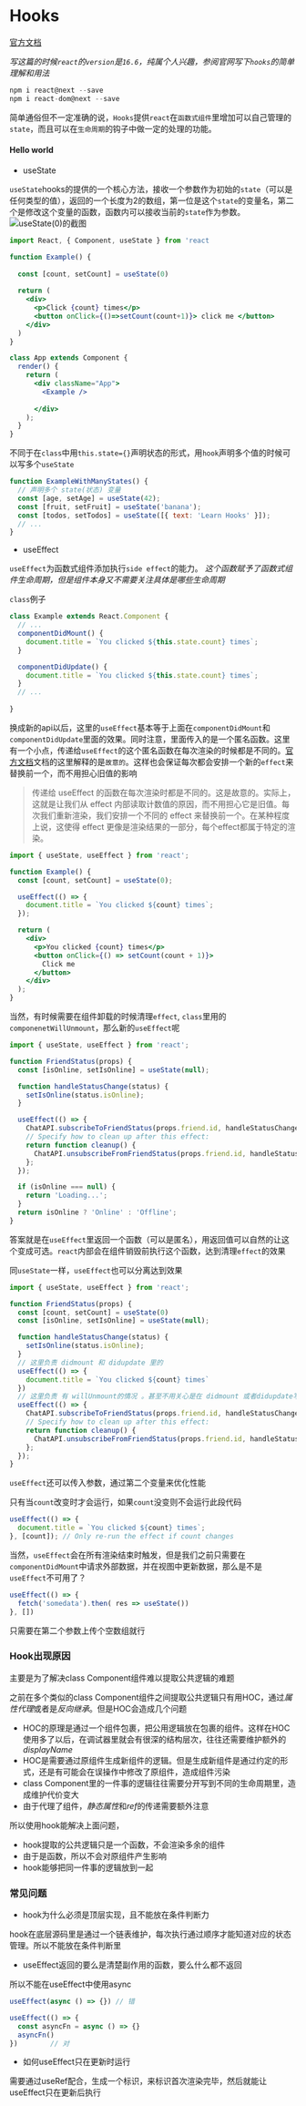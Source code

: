 
# Hooks 

[官方文档](https://react.css88.com/docs/hooks-effect.html)

*写这篇的时候`react`的`version`是`16.6`，纯属个人兴趣，参阅官网写下`hooks`的简单理解和用法*

```js
npm i react@next --save
npm i react-dom@next --save
```

简单通俗但不一定准确的说，`Hooks`提供`react`在`函数式组件`里增加可以自己管理的`state`，而且可以在`生命周期`的钩子中做一定的处理的功能。

#### Hello world

* useState

`useState`hooks的提供的一个核心方法，接收一个参数作为初始的`state`（可以是任何类型的值），返回的一个长度为2的数组，第一位是这个`state`的变量名，第二个是修改这个变量的函数，函数内可以接收当前的`state`作为参数。
![](./assets/useState.png "useState(0)的截图")

```jsx
import React, { Component, useState } from 'react

function Example() {
  
  const [count, setCount] = useState(0)
  
  return (
    <div>
      <p>Click {count} times</p>
      <button onClick={()=>setCount(count+1)}> click me </button>
    </div>
  )
}

class App extends Component {
  render() {
    return (
      <div className="App">
        <Example />
        
      </div>
    );
  }
}
```

不同于在`class`中用`this.state={}`声明状态的形式，用`hook`声明多个值的时候可以写多个`useState`

```jsx
function ExampleWithManyStates() {
  // 声明多个 state(状态) 变量 
  const [age, setAge] = useState(42);
  const [fruit, setFruit] = useState('banana');
  const [todos, setTodos] = useState([{ text: 'Learn Hooks' }]);
  // ...
}
```


* useEffect

`useEffect`为函数式组件添加执行`side effect`的能力。
*这个函数赋予了函数式组件生命周期，但是组件本身又不需要关注具体是哪些生命周期*

`class`例子

```jsx
class Example extends React.Component {
  // ...
  componentDidMount() {
    document.title = `You clicked ${this.state.count} times`;
  }

  componentDidUpdate() {
    document.title = `You clicked ${this.state.count} times`;
  }
  // ...
  
}
```

换成新的api以后，这里的`useEffect`基本等于上面在`componentDidMount`和`componentDidUpdate`里面的效果。同时注意，里面传入的是一个匿名函数。这里有一个小点，传递给`useEffect`的这个匿名函数在每次渲染的时候都是不同的。[官方文档](https://react.css88.com/docs/hooks-effect.html#%E8%AF%A6%E7%BB%86%E8%AF%B4%E6%98%8E)文档的这里解释的是`故意的`。这样也会保证每次都会安排一个新的`effect`来替换前一个，而不用担心旧值的影响

> 传递给 useEffect 的函数在每次渲染时都是不同的。这是故意的。实际上，这就是让我们从 effect 内部读取计数值的原因，而不用担心它是旧值。每次我们重新渲染，我们安排一个不同的 effect 来替换前一个。在某种程度上说，这使得 effect 更像是渲染结果的一部分，每个effect都属于特定的渲染。 


```jsx
import { useState, useEffect } from 'react';

function Example() {
  const [count, setCount] = useState(0);

  useEffect(() => {
    document.title = `You clicked ${count} times`;
  });

  return (
    <div>
      <p>You clicked {count} times</p>
      <button onClick={() => setCount(count + 1)}>
        Click me
      </button>
    </div>
  );
}
```

当然，有时候需要在组件卸载的时候清理`effect`, `class`里用的`componenetWillUnmount`，那么新的`useEffect`呢

```jsx
import { useState, useEffect } from 'react';

function FriendStatus(props) {
  const [isOnline, setIsOnline] = useState(null);

  function handleStatusChange(status) {
    setIsOnline(status.isOnline);
  }

  useEffect(() => {
    ChatAPI.subscribeToFriendStatus(props.friend.id, handleStatusChange);
    // Specify how to clean up after this effect:
    return function cleanup() {
      ChatAPI.unsubscribeFromFriendStatus(props.friend.id, handleStatusChange);
    };
  });

  if (isOnline === null) {
    return 'Loading...';
  }
  return isOnline ? 'Online' : 'Offline';
}
```

答案就是在`useEffect`里返回一个函数（可以是匿名），用返回值可以自然的让这个变成可选。`react`内部会在组件销毁前执行这个函数，达到清理`effect`的效果

同`useState`一样，`useEffect`也可以分离达到效果

```jsx
import { useState, useEffect } from 'react';

function FriendStatus(props) {
  const [count, setCount] = useState(0)
  const [isOnline, setIsOnline] = useState(null);

  function handleStatusChange(status) {
    setIsOnline(status.isOnline);
  }
  // 这里负责 didmount 和 didupdate 里的
  useEffect(() => {
    document.title = `You clicked ${count} times`
  })
  // 这里负责 有 willUnmount的情况 。甚至不用关心是在 didmount 或者didupdate写漏了造成的bug
  useEffect(() => {
    ChatAPI.subscribeToFriendStatus(props.friend.id, handleStatusChange);
    // Specify how to clean up after this effect:
    return function cleanup() {
      ChatAPI.unsubscribeFromFriendStatus(props.friend.id, handleStatusChange);
    };
  });
}

```

`useEffect`还可以传入参数，通过第二个变量来优化性能

只有当`count`改变时才会运行，如果`count`没变则不会运行此段代码

```jsx
useEffect(() => {
  document.title = `You clicked ${count} times`;
}, [count]); // Only re-run the effect if count changes
```

当然，`useEffect`会在所有渲染结束时触发，但是我们之前只需要在`componentDidMount`中请求外部数据，并在视图中更新数据，那么是不是`useEffect`不可用了？

```jsx
useEffect(() => {
  fetch('somedata').then( res => useState())
}, [])
```

只需要在第二个参数上传个空数组就行


### Hook出现原因

主要是为了解决class Component组件难以提取公共逻辑的难题

之前在多个类似的class Component组件之间提取公共逻辑只有用HOC，通过*属性代理*或者是*反向继承*。但是HOC会造成几个问题
* HOC的原理是通过一个组件包裹，把公用逻辑放在包裹的组件。这样在HOC使用多了以后，在调试器里就会有很深的结构层次，往往还需要维护额外的*displayName*
* HOC是需要通过原组件生成新组件的逻辑。但是生成新组件是通过约定的形式，还是有可能会在误操作中修改了原组件，造成组件污染
* class Component里的一件事的逻辑往往需要分开写到不同的生命周期里，造成维护代价变大
* 由于代理了组件，*静态属性*和*ref*的传递需要额外注意

所以使用hook能解决上面问题，
* hook提取的公共逻辑只是一个函数，不会渲染多余的组件
* 由于是函数，所以不会对原组件产生影响
* hook能够把同一件事的逻辑放到一起


### 常见问题

* hook为什么必须是顶层实现，且不能放在条件判断力

hook在底层源码里是通过一个链表维护，每次执行通过顺序才能知道对应的状态管理。所以不能放在条件判断里

* useEffect返回的要么是清楚副作用的函数，要么什么都不返回

所以不能在useEffect中使用async
```js
useEffect(async () => {}) // 错

useEffect(() => {
  const asyncFn = async () => {}
  asyncFn()
})        // 对
```

* 如何useEffect只在更新时运行

需要通过useRef配合，生成一个标识，来标识首次渲染完毕，然后就能让useEffect只在更新后执行